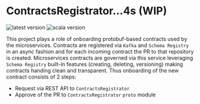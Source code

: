 # ContractsRegistrator...4s (WIP)
![latest version](https://img.shields.io/badge/version-0.1.0-orange)
![scala version](https://img.shields.io/badge/scala-3-red)

This project plays a role of onboarding protobuf-based contracts used by the microservices.
Contracts are registered via `Kafka` and `Schema Registry` in an async fashion and for each incoming contract the PR to that repository is created.
Microservices contracts are governed via this service leveraging `Schema Registry` built-in features (creating, deleting, versioning) making 
contracts handing clean and transparent.
Thus onboarding of the new contract consists of 2 steps:
  - Request via REST API to `ContractsRegistrator`
  - Approve of the PR to `ContractsRegistrator` `proto` module
